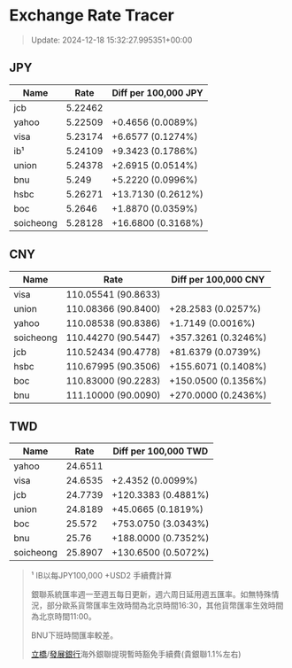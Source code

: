 # Exchange Rate Tracer

> Update: 2024-12-18 15:32:27.995351+00:00

## JPY

| Name      |    Rate | Diff per 100,000 JPY   |
|-----------|---------|------------------------|
| jcb       | 5.22462 |                        |
| yahoo     | 5.22509 | +0.4656 (0.0089%)      |
| visa      | 5.23174 | +6.6577 (0.1274%)      |
| ib¹       | 5.24109 | +9.3423 (0.1786%)      |
| union     | 5.24378 | +2.6915 (0.0514%)      |
| bnu       | 5.249   | +5.2220 (0.0996%)      |
| hsbc      | 5.26271 | +13.7130 (0.2612%)     |
| boc       | 5.2646  | +1.8870 (0.0359%)      |
| soicheong | 5.28128 | +16.6800 (0.3168%)     |

## CNY

| Name      | Rate                | Diff per 100,000 CNY   |
|-----------|---------------------|------------------------|
| visa      | 110.05541	(90.8633) |                        |
| union     | 110.08366	(90.8400) | +28.2583 (0.0257%)     |
| yahoo     | 110.08538	(90.8386) | +1.7149 (0.0016%)      |
| soicheong | 110.44270	(90.5447) | +357.3261 (0.3246%)    |
| jcb       | 110.52434	(90.4778) | +81.6379 (0.0739%)     |
| hsbc      | 110.67995	(90.3506) | +155.6071 (0.1408%)    |
| boc       | 110.83000	(90.2283) | +150.0500 (0.1356%)    |
| bnu       | 111.10000	(90.0090) | +270.0000 (0.2436%)    |

## TWD

| Name      |    Rate | Diff per 100,000 TWD   |
|-----------|---------|------------------------|
| yahoo     | 24.6511 |                        |
| visa      | 24.6535 | +2.4352 (0.0099%)      |
| jcb       | 24.7739 | +120.3383 (0.4881%)    |
| union     | 24.8189 | +45.0665 (0.1819%)     |
| boc       | 25.572  | +753.0750 (3.0343%)    |
| bnu       | 25.76   | +188.0000 (0.7352%)    |
| soicheong | 25.8907 | +130.6500 (0.5072%)    |


> ¹ IB以每JPY100,000 +USD2 手續費計算
>
> 銀聯系統匯率週一至週五每日更新，週六周日延用週五匯率。如無特殊情況，部分歐系貨幣匯率生效時間為北京時間16:30，其他貨幣匯率生效時間為北京時間11:00。
>
> BNU下班時間匯率較差。
>
> [立橋](https://www.wlbank.com.mo/uploads/ueditor/file/20181211/1544536513900230.pdf)/[發展銀行](https://www.mdb.com.mo/Service_Charges_20230728.pdf)海外銀聯提現暫時豁免手續費(貴銀聯1.1%左右)

